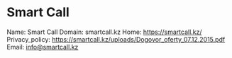 
# Smart Call

Name: Smart Call
Domain: smartcall.kz
Home: https://smartcall.kz/
Privacy_policy: https://smartcall.kz/uploads/Dogovor_oferty_07.12.2015.pdf
Email: info@smartcall.kz
